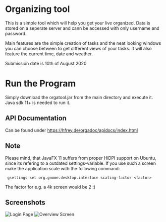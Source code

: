 # Organizing tool
This is a simple tool which will help you get your live organized.
Data is stored on a seperate server and cann be accessed with only username and password.

Main features are the simple creation of tasks and the neat looking windows you can choose between to get different views of your tasks.
It will also feature the current time, date and weather.

Submission date is 10th of August 2020

# Run the Program

Simply download the orgatool.jar from the main directory and execute it. Java sdk 11+ is needed to run it.

## API Documentation

Can be found under https://hfrey.de/orgadoc/apidocs/index.html


## Note

Please mind, that JavaFX 11 suffers from proper HiDPI support on Ubuntu, since its refering to a outdated settings-variable.
If you use such a screen make the application scale with the following command:

``` gsettings set org.gnome.desktop.interface scaling-factor <factor>``` 

The factor for e.g. a 4k screen would be 2 :)

## Screenshots

![Login Page](/screenshots/LoginPage.png)
![Overview Screen](/screenshots/MainScreen.png)